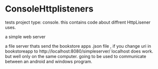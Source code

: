 # ConsoleHttplisteners
tests
project type: console.
this contains code about diffrent HttpLisener uses.

a simple web server 

a file server
thats send the bookstore apps .json file , if you change uri in bookstoreapp to http://localhost:8080/simpleserver/
localhost does work.
but well only on the same computer.
going to be used to communicate between an android and windows program.


